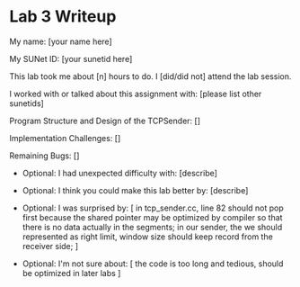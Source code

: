 Lab 3 Writeup
=============

My name: [your name here]

My SUNet ID: [your sunetid here]

This lab took me about [n] hours to do. I [did/did not] attend the lab session.

I worked with or talked about this assignment with: [please list other sunetids]

Program Structure and Design of the TCPSender:
[]

Implementation Challenges:
[]

Remaining Bugs:
[]

- Optional: I had unexpected difficulty with: [describe]

- Optional: I think you could make this lab better by: [describe]

- Optional: I was surprised by: [
    in tcp_sender.cc, line 82
    should not pop first because the shared pointer may be optimized by compiler so that there is no data actually in the segments;
    in our sender, the we should represented as right limit, window size should keep record from the receiver side;
]

- Optional: I'm not sure about: [
    the code is too long and tedious, should be optimized in later labs
]

